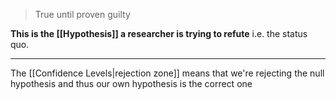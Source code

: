 > True until proven guilty

**This is the [[Hypothesis]] a researcher is trying to refute** i.e. the status quo.

---

The [[Confidence Levels|rejection zone]] means that we're rejecting the null hypothesis and thus our own hypothesis is the correct one
